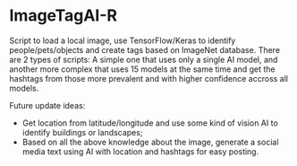 # ImageTagAI-R
Script to load a local image, use TensorFlow/Keras to identify people/pets/objects and create tags based on ImageNet database. There are 2 types of scripts: A simple one that uses only a single AI model, and another more complex that uses 15 models at the same time and get the hashtags from those more prevalent and with higher confidence accross all models.

Future update ideas:
- Get location from latitude/longitude and use some kind of vision AI to identify buildings or landscapes;
- Based on all the above knowledge about the image, generate a social media text using AI with location and hashtags for easy posting.
